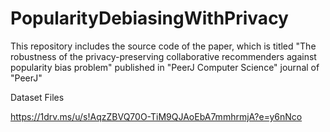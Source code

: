 # PopularityDebiasingWithPrivacy


This repository includes the source code of the paper, which is titled "The robustness of the privacy-preserving collaborative recommenders against popularity bias problem" published in "PeerJ Computer Science" journal of "PeerJ"

Dataset Files

https://1drv.ms/u/s!AqzZBVQ70O-TiM9QJAoEbA7mmhrmjA?e=y6nNco

